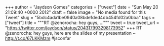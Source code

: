 
+++
author = "Jaydson Gomes"
categories = ["tweet"]
date = "Sun May 20 21:09:40 +0000 2012"
draft = false
image = "No media found for this Tweet"
slug = "5bdc4ada1be0940a08bde1ded4db454fd02a0bba"
tags = ["tweet"]
title = """RT @zenorocha: hey guys, ..."""
tweet = true
tweet_url = "https://twitter.com/jaydson/status/204317993298173952"
+++
RT @zenorocha: hey guys, here are the slides of my presentation ~ http://t.co/67LKKMzm #jsconfar
